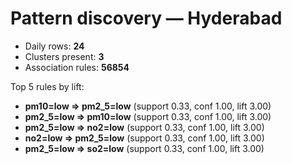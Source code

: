 # Pattern discovery — Hyderabad

- Daily rows: **24**
- Clusters present: **3**
- Association rules: **56854**

Top 5 rules by lift:

- **pm10=low ⇒ pm2_5=low** (support 0.33, conf 1.00, lift 3.00)
- **pm2_5=low ⇒ pm10=low** (support 0.33, conf 1.00, lift 3.00)
- **pm2_5=low ⇒ no2=low** (support 0.33, conf 1.00, lift 3.00)
- **no2=low ⇒ pm2_5=low** (support 0.33, conf 1.00, lift 3.00)
- **pm2_5=low ⇒ so2=low** (support 0.33, conf 1.00, lift 3.00)
